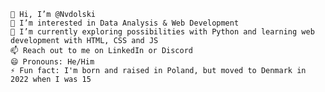 
    👋 Hi, I’m @Nvdolski
    👀 I’m interested in Data Analysis & Web Development
    🌱 I’m currently exploring possibilities with Python and learning web development with HTML, CSS and JS
    📫 Reach out to me on LinkedIn or Discord
    😄 Pronouns: He/Him
    ⚡ Fun fact: I'm born and raised in Poland, but moved to Denmark in 2022 when I was 15



<!---
Nvdolski/Nvdolski is a ✨ special ✨ repository because its `README.md` (this file) appears on your GitHub profile.
You can click the Preview link to take a look at your changes.
--->
